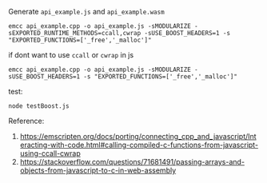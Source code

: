 

Generate `api_example.js` and `api_example.wasm`
```
emcc api_example.cpp -o api_example.js -sMODULARIZE -sEXPORTED_RUNTIME_METHODS=ccall,cwrap -sUSE_BOOST_HEADERS=1 -s "EXPORTED_FUNCTIONS=['_free','_malloc']"
```

if dont want to use `ccall` or `cwrap` in js
```
emcc api_example.cpp -o api_example.js -sMODULARIZE -sUSE_BOOST_HEADERS=1 -s "EXPORTED_FUNCTIONS=['_free','_malloc']"
```

test:
```
node testBoost.js
```
Reference: 
1. https://emscripten.org/docs/porting/connecting_cpp_and_javascript/Interacting-with-code.html#calling-compiled-c-functions-from-javascript-using-ccall-cwrap
2. https://stackoverflow.com/questions/71681491/passing-arrays-and-objects-from-javascript-to-c-in-web-assembly
